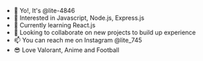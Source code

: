 - 👋 Yo!, It's @lite-4846
- 👀 Interested in Javascript, Node.js, Express.js
- 🌱 Currently learning React.js  
- 💞️ Looking to collaborate on new projects to build up experience
- 📫 You can reach me on Instagram @lite_745
- 😎 Love Valorant, Anime and Football

<!---
lite-4846/lite-4846 is a ✨ special ✨ repository because its `README.md` (this file) appears on your GitHub profile.
You can click the Preview link to take a look at your changes.
--->
